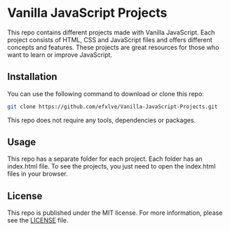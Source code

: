 # Vanilla JavaScript Projects
This repo contains different projects made with Vanilla JavaScript. Each project consists of HTML, CSS and JavaScript files and offers different concepts and features. These projects are great resources for those who want to learn or improve JavaScript.

## Installation
You can use the following command to download or clone this repo:

```bash
git clone https://github.com/efxlve/Vanilla-JavaScript-Projects.git
```

This repo does not require any tools, dependencies or packages.

## Usage
This repo has a separate folder for each project. Each folder has an index.html file. To see the projects, you just need to open the index.html files in your browser.

## License
This repo is published under the MIT license. For more information, please see the [LICENSE](https://github.com/efxlve/Vanilla-JavaScript-Projects/blob/main/LICENSE) file.
